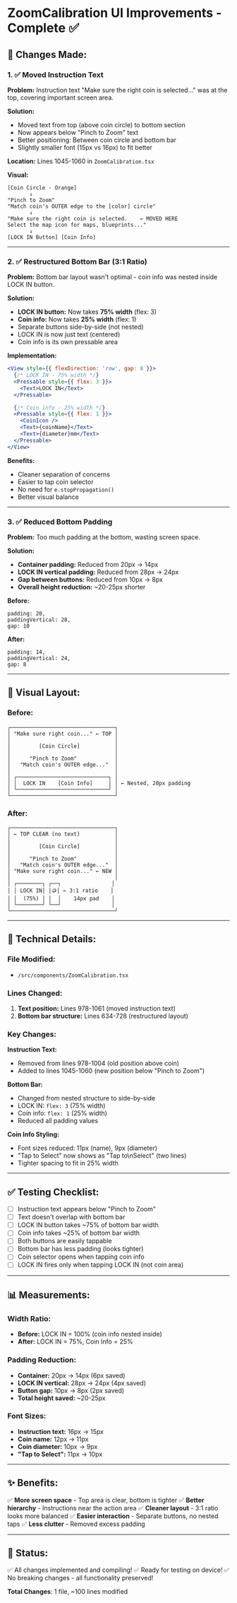 # ZoomCalibration UI Improvements - Complete ✅

## 🎯 **Changes Made:**

### **1. ✅ Moved Instruction Text**

**Problem:** Instruction text "Make sure the right coin is selected..." was at the top, covering important screen area.

**Solution:**
- Moved text from top (above coin circle) to bottom section
- Now appears below "Pinch to Zoom" text
- Better positioning: Between coin circle and bottom bar
- Slightly smaller font (15px vs 16px) to fit better

**Location:** Lines 1045-1060 in `ZoomCalibration.tsx`

**Visual:**
```
[Coin Circle - Orange]
       ↓
"Pinch to Zoom"
"Match coin's OUTER edge to the [color] circle"
       ↓
"Make sure the right coin is selected.    ← MOVED HERE
Select the map icon for maps, blueprints..."
       ↓
[LOCK IN Button] [Coin Info]
```

---

### **2. ✅ Restructured Bottom Bar (3:1 Ratio)**

**Problem:** Bottom bar layout wasn't optimal - coin info was nested inside LOCK IN button.

**Solution:**
- **LOCK IN button:** Now takes **75% width** (flex: 3)
- **Coin info:** Now takes **25% width** (flex: 1)
- Separate buttons side-by-side (not nested)
- LOCK IN is now just text (centered)
- Coin info is its own pressable area

**Implementation:**
```jsx
<View style={{ flexDirection: 'row', gap: 8 }}>
  {/* LOCK IN - 75% width */}
  <Pressable style={{ flex: 3 }}>
    <Text>LOCK IN</Text>
  </Pressable>

  {/* Coin info - 25% width */}
  <Pressable style={{ flex: 1 }}>
    <CoinIcon />
    <Text>{coinName}</Text>
    <Text>{diameter}mm</Text>
  </Pressable>
</View>
```

**Benefits:**
- Cleaner separation of concerns
- Easier to tap coin selector
- No need for `e.stopPropagation()`
- Better visual balance

---

### **3. ✅ Reduced Bottom Padding**

**Problem:** Too much padding at the bottom, wasting screen space.

**Solution:**
- **Container padding:** Reduced from 20px → 14px
- **LOCK IN vertical padding:** Reduced from 28px → 24px
- **Gap between buttons:** Reduced from 10px → 8px
- **Overall height reduction:** ~20-25px shorter

**Before:**
```
padding: 20,
paddingVertical: 28,
gap: 10
```

**After:**
```
padding: 14,
paddingVertical: 24,
gap: 8
```

---

## 📱 **Visual Layout:**

### **Before:**
```
┌─────────────────────────────────┐
│ "Make sure right coin..." ← TOP │
│                                 │
│         [Coin Circle]           │
│                                 │
│      "Pinch to Zoom"            │
│   "Match coin's OUTER edge..."  │
│                                 │
│ ┌─────────────────────────────┐ │
│ │  LOCK IN    [Coin Info]     │ │ ← Nested, 20px padding
│ └─────────────────────────────┘ │
└─────────────────────────────────┘
```

### **After:**
```
┌─────────────────────────────────┐
│ ← TOP CLEAR (no text)           │
│                                 │
│         [Coin Circle]           │
│                                 │
│      "Pinch to Zoom"            │
│   "Match coin's OUTER edge..."  │
│ "Make sure right coin..." ← NEW │
│                                 │
│ ┌────────┐ ┌──┐                │
│ │ LOCK IN│ │🪙│ ← 3:1 ratio    │
│ │  (75%) │ │  │    14px pad    │
│ └────────┘ └──┘                │
└─────────────────────────────────┘
```

---

## 🔧 **Technical Details:**

### **File Modified:**
- `/src/components/ZoomCalibration.tsx`

### **Lines Changed:**
1. **Text position:** Lines 978-1061 (moved instruction text)
2. **Bottom bar structure:** Lines 634-728 (restructured layout)

### **Key Changes:**

**Instruction Text:**
- Removed from lines 978-1004 (old position above coin)
- Added to lines 1045-1060 (new position below "Pinch to Zoom")

**Bottom Bar:**
- Changed from nested structure to side-by-side
- LOCK IN: `flex: 3` (75% width)
- Coin info: `flex: 1` (25% width)
- Reduced all padding values

**Coin Info Styling:**
- Font sizes reduced: 11px (name), 9px (diameter)
- "Tap to Select" now shows as "Tap to\nSelect" (two lines)
- Tighter spacing to fit in 25% width

---

## ✅ **Testing Checklist:**

- [ ] Instruction text appears below "Pinch to Zoom"
- [ ] Text doesn't overlap with bottom bar
- [ ] LOCK IN button takes ~75% of bottom bar width
- [ ] Coin info takes ~25% of bottom bar width
- [ ] Both buttons are easily tappable
- [ ] Bottom bar has less padding (looks tighter)
- [ ] Coin selector opens when tapping coin info
- [ ] LOCK IN fires only when tapping LOCK IN (not coin area)

---

## 📊 **Measurements:**

### **Width Ratio:**
- **Before:** LOCK IN = 100% (coin info nested inside)
- **After:** LOCK IN = 75%, Coin Info = 25%

### **Padding Reduction:**
- **Container:** 20px → 14px (6px saved)
- **LOCK IN vertical:** 28px → 24px (4px saved)
- **Button gap:** 10px → 8px (2px saved)
- **Total height saved:** ~20-25px

### **Font Sizes:**
- **Instruction text:** 16px → 15px
- **Coin name:** 12px → 11px
- **Coin diameter:** 10px → 9px
- **"Tap to Select":** 11px → 10px

---

## ✨ **Benefits:**

✅ **More screen space** - Top area is clear, bottom is tighter
✅ **Better hierarchy** - Instructions near the action area
✅ **Cleaner layout** - 3:1 ratio looks more balanced
✅ **Easier interaction** - Separate buttons, no nested taps
✅ **Less clutter** - Removed excess padding

---

## 🚀 **Status:**

✅ All changes implemented and compiling!
✅ Ready for testing on device!
✅ No breaking changes - all functionality preserved!

**Total Changes**: 1 file, ~100 lines modified
